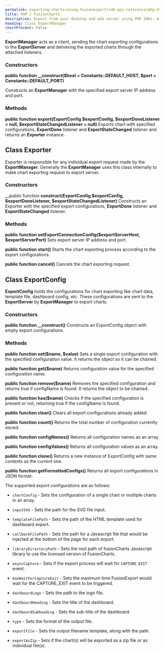 ```yaml
---
permalink: exporting-charts/using-fusionexport/sdk-api-reference/php.html
title: PHP | FusionCharts
description: Export from your desktop and web server using PHP SDKs. A complete list of API reference.
heading: Class ExportManager
chartPresent: False
---
```


__ExportManager__ acts as a client, sending the chart exporting configurations to the __ExportServer__ and delivering the exported charts through the attached listeners.

### Constructors

**public function __construct($host = Constants::DEFAULT_HOST, $port = Constants::DEFAULT_PORT)**

Constructs an __ExportManager__ with the specified export server IP address and port.

### Methods

**public function export(ExportConfig $exportConfig, $exportDoneListener = null, $exportStateChangedListener = null)**
Exports chart with specified configurations, __ExportDone__ listener and __ExportStateChanged__ listener and returns an __Exporter__ instance.

## Class Exporter

Exporter is responsible for any individual export request made by the __ExportManager__. Generally the __ExportManager__ uses this class internally to make chart exporting request to export server.

### Constructors

__public function __construct(ExportConfig $exportConfig, $exportDoneListener, $exportStateChangedListener)__
Constructs an Exporter with the specified export configurations, __ExportDone__ listener and __ExportStateChanged__ listener.

### Methods

**public function setExportConnectionConfig($exportServerHost, $exportServerPort)**
Sets export server IP address and port.

**public function start()**
Starts the chart exporting process according to the export configurations.

**public function cancel()**
Cancels the chart exporting request.

## Class ExportConfig

**ExportConfig** holds the configurations for chart exporting like chart data, template file, dashboard config, etc. These configurations are sent to the **ExportServer** by **ExportManager** to export charts.

### Constructors

**public function __construct()**
Constructs an ExportConfig object with empty export configurations.

### Methods

**public function set($name, $value)**
Sets a single export configuration with the specified configuration value. It returns the object so it can be chained.

**public function get($name)**
Returns configuration value for the specified configuration name.

**public function remove($name)**
Removes the specified configuration and returns true if configName is found. It returns the object to be chained.

**public function has($name)**
Checks if the specified configuration is present or not, returning true if the configName is found.

**public function clear()**
Clears all export configurations already added.

**public function count()**
Returns the total number of configuration currently stored.

**public function configNames()**
Returns all configuration names as an array.

**public function configValues()**
Returns all configuration values as an array.

**public function clone()**
Returns a new instance of ExportConfig with same contents as the current one.

**public function getFormattedConfigs()**
Returns all export configurations in JSON format.

The supported export configurations are as follows:

* `chartConfig` - Sets the configuration of a single chart or multiple charts in an array.

* `inputSVG` - Sets the path for the SVG file input.

* `templateFilePath` - Sets the path of the HTML template used for dashboard export.

* `callbackFilePath` - Sets the path for a Javascript file that would be injected at the bottom of the page for each export.

* `libraryDirectoryPath` - Sets the root path of fusionCharts Javascript library to use the licensed version of FusionCharts.

* `asyncCapture` - Sets if the export process will wait for `CAPTURE_EXIT` event.

* `maxWaitForCaptureExit` - Sets the maximum time FusionExport would wait for the CAPTURE_EXIT event to be triggered.

* `dashboardLogo` - Sets the path to the logo file.

* `dashboardHeading` - Sets the title of the dashboard.

* `dashboardSubheading` - Sets the sub-title of the dashboard.

* `type` - Sets the format of the output file.

* `exportFile` - Sets the output filename template, along with the path.

* `exportAsZip` - Sets if the chart(s) will be exported as a zip file or as individual file(s).
